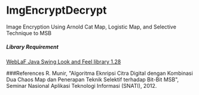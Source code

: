 # ImgEncryptDecrypt
Image Encryption Using Arnold Cat Map, Logistic Map, and Selective Technique to MSB

##### Library Requirement
[WebLaF Java Swing Look and Feel library 1.28](https://github.com/mgarin/weblaf/releases/download/v1.28/weblaf-complete-1.28.jar)

###References
R. Munir, "Algoritma Eknripsi Citra Digital dengan Kombinasi Dua Chaos Map dan Penerapan Teknik Selektif terhadap Bit-Bit MSB", Seminar Nasional Aplikasi Teknologi Informasi (SNATI), 2012.

